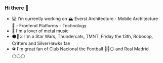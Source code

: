### Hi there 👋

- 💻 I’m currently working on 🏔 Everst Architecture - Mobile Architecture 📱 - Frontend Platforms - Technology
- 🤘 I'm a lover of metal music
- ⚫🤖⚔️ I'm a Star Wars, Thundercats, TMNT, Friday the 13th, Robocop, Critters and SilverHawks fan
- ⚽ I'm great fan of Club Nacional the Football 🔴🔵⚪ and Real Madrid ⚪⚪⚪
<!--
**oilladaMELI/oilladaMELI** is a ✨ _special_ ✨ repository because its `README.md` (this file) appears on your GitHub profile.

Here are some ideas to get you started:

- 🔭 I’m currently working on ...
- 🌱 I’m currently learning ...
- 👯 I’m looking to collaborate on ...
- 🤔 I’m looking for help with ...
- 💬 Ask me about ...
- 📫 How to reach me: ...
- 😄 Pronouns: ...
- ⚡ Fun fact: ...
-->
